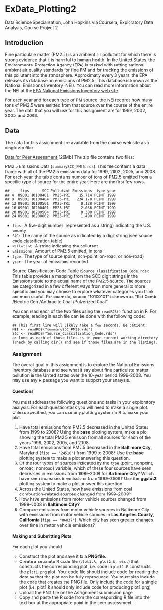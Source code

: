 # ExData_Plotting2
Data Science Specialization, John Hopkins via Coursera, Exploratory Data Analysis, Course Project 2

## Introduction

Fine particulate matter (PM2.5) is an ambient air pollutant for which there is strong evidence that it is harmful to human health. In the United States, the Environmental Protection Agency (EPA) is tasked with setting national ambient air quality standards for fine PM and for tracking the emissions of this pollutant into the atmosphere. Approximatly every 3 years, the EPA releases its database on emissions of PM2.5. This database is known as the National Emissions Inventory (NEI). You can read more information about the NEI at the <a href="http://www.epa.gov/ttn/chief/eiinformation.html">EPA National Emissions Inventory web site</a>.

For each year and for each type of PM source, the NEI records how many tons of PM2.5 were emitted from that source over the course of the entire year. The data that you will use for this assignment are for 1999, 2002, 2005, and 2008.

## Data

The data for this assignment are available from the course web site as a single zip file:

<a href="https://d396qusza40orc.cloudfront.net/exdata%2Fdata%2FNEI_data.zip">Data for Peer Assessment </a>[29Mb]
The zip file contains two files:

PM2.5 Emissions Data (<code>summarySCC_PM25.rds</code>): This file contains a data frame with all of the PM2.5 emissions data for 1999, 2002, 2005, and 2008. For each year, the table contains number of tons of PM2.5 emitted from a specific type of source for the entire year. Here are the first few rows.
```
##     fips      SCC Pollutant Emissions  type year
## 4  09001 10100401  PM25-PRI    15.714 POINT 1999
## 8  09001 10100404  PM25-PRI   234.178 POINT 1999
## 12 09001 10100501  PM25-PRI     0.128 POINT 1999
## 16 09001 10200401  PM25-PRI     2.036 POINT 1999
## 20 09001 10200504  PM25-PRI     0.388 POINT 1999
## 24 09001 10200602  PM25-PRI     1.490 POINT 1999
```
<ul>

<li><code>fips:</code> A five-digit number (represented as a string) indicating the U.S. county</li>

<li><code>SCC:</code> The name of the source as indicated by a digit string (see source code classification table)</li>

<li><code>Pollutant:</code> A string indicating the pollutant</li>

<li><code>Emissions:</code> Amount of PM2.5 emitted, in tons</li>

<li><code>type:</code> The type of source (point, non-point, on-road, or non-road)</li>

<li><code>year:</code> The year of emissions recorded</li>

Source Classification Code Table (<code>Source_Classification_Code.rds</code>): This table provides a mapping from the SCC digit strings in the Emissions table to the actual name of the PM2.5 source. The sources are categorized in a few different ways from more general to more specific and you may choose to explore whatever categories you think are most useful. For example, source “10100101” is known as “Ext Comb /Electric Gen /Anthracite Coal /Pulverized Coal”.

You can read each of the two files using the <code>readRDS()</code> function in R. For example, reading in each file can be done with the following code:
```
## This first line will likely take a few seconds. Be patient!
NEI <- readRDS("summarySCC_PM25.rds")
SCC <- readRDS("Source_Classification_Code.rds")
as long as each of those files is in your current working directory (check by calling dir() and see if those files are in the listing).
```
<h3>Assignment</h3>

The overall goal of this assignment is to explore the National Emissions Inventory database and see what it say about fine particulate matter pollution in the United states over the 10-year period 1999–2008. You may use any R package you want to support your analysis.

<h4>Questions</h4>
 
You must address the following questions and tasks in your exploratory analysis. For each question/task you will need to make a single plot. Unless specified, you can use any plotting system in R to make your plot.
<ol start = 1>
<li>Have total emissions from PM2.5 decreased in the United States from 1999 to 2008? Using the <strong>base</strong> plotting system, make a plot showing the total PM2.5 emission from all sources for each of the years 1999, 2002, 2005, and 2008.</li>

<li>Have total emissions from PM2.5 decreased in the <strong>Baltimore City</strong>, Maryland (<code>fips == "24510"</code>) from 1999 to 2008? Use the <strong>base</strong> plotting system to make a plot answering this question.</li>

<li>Of the four types of sources indicated by the <code>type</code> (point, nonpoint, onroad, nonroad) variable, which of these four sources have seen decreases in emissions from 1999–2008 for <strong>Baltimore City</strong>? Which have seen increases in emissions from 1999–2008? Use the <strong>ggplot2</strong> plotting system to make a plot answer this question.</li>

<li>Across the United States, how have emissions from coal combustion-related sources changed from 1999–2008?</li>

<li>How have emissions from motor vehicle sources changed from 1999–2008 in <strong>Baltimore City?</strong></li>

<li>Compare emissions from motor vehicle sources in Baltimore City with emissions from motor vehicle sources in <strong>Los Angeles County, California </strong>(<code>fips == "06037"</code>). Which city has seen greater changes over time in motor vehicle emissions?</li>
</ol>
<h4>Making and Submitting Plots</h4>

For each plot you should
<ul>
<li>Construct the plot and save it to a <strong>PNG file.</strong></li>

<li>Create a separate R code file (<code>plot1.R, plot2.R, etc.</code>) that constructs the corresponding plot, i.e. code in <code>plot1.R</code> constructs the <code>plot1.png</code> plot. Your code file should include code for reading the data so that the plot can be fully reproduced. You must also include the code that creates the PNG file. Only include the code for a single plot (i.e. plot1.R should only include code for producing plot1.png)</li>

<li>Upload the PNG file on the Assignment submission page</li>

<li>Copy and paste the R code from the corresponding R file into the text box at the appropriate point in the peer assessment.</li>
<ul>